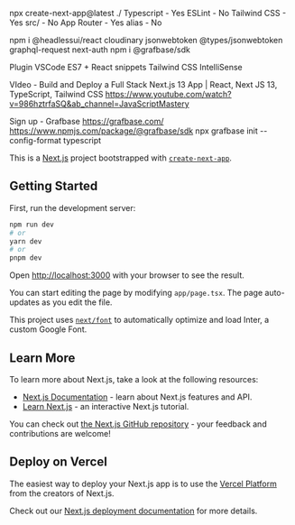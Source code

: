 npx create-next-app@latest ./
Typescript - Yes
ESLint - No
Tailwind CSS - Yes
src/ - No
App Router - Yes
alias - No

npm i @headlessui/react cloudinary jsonwebtoken @types/jsonwebtoken graphql-request next-auth
npm i @grafbase/sdk

Plugin VSCode ES7 + React snippets
Tailwind CSS IntelliSense

VIdeo - Build and Deploy a Full Stack Next.js 13 App | React, Next JS 13, TypeScript, Tailwind CSS
https://www.youtube.com/watch?v=986hztrfaSQ&ab_channel=JavaScriptMastery

Sign up - Grafbase https://grafbase.com/
https://www.npmjs.com/package/@grafbase/sdk
npx grafbase init --config-format typescript


This is a [Next.js](https://nextjs.org/) project bootstrapped with [`create-next-app`](https://github.com/vercel/next.js/tree/canary/packages/create-next-app).

## Getting Started

First, run the development server:

```bash
npm run dev
# or
yarn dev
# or
pnpm dev
```

Open [http://localhost:3000](http://localhost:3000) with your browser to see the result.

You can start editing the page by modifying `app/page.tsx`. The page auto-updates as you edit the file.

This project uses [`next/font`](https://nextjs.org/docs/basic-features/font-optimization) to automatically optimize and load Inter, a custom Google Font.

## Learn More

To learn more about Next.js, take a look at the following resources:

- [Next.js Documentation](https://nextjs.org/docs) - learn about Next.js features and API.
- [Learn Next.js](https://nextjs.org/learn) - an interactive Next.js tutorial.

You can check out [the Next.js GitHub repository](https://github.com/vercel/next.js/) - your feedback and contributions are welcome!

## Deploy on Vercel

The easiest way to deploy your Next.js app is to use the [Vercel Platform](https://vercel.com/new?utm_medium=default-template&filter=next.js&utm_source=create-next-app&utm_campaign=create-next-app-readme) from the creators of Next.js.

Check out our [Next.js deployment documentation](https://nextjs.org/docs/deployment) for more details.
